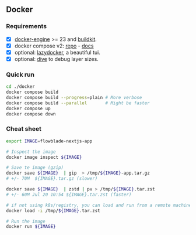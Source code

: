 ## Docker

### Requirements

- [x] [docker-engine](https://docs.docker.com/get-docker) >= 23 and [buildkit](https://docs.docker.com/build/buildkit/).
- [x] docker compose v2: [repo](https://github.com/docker/compose) - [docs](https://docs.docker.com/compose/)
- [x] optional: [lazydocker](https://github.com/jesseduffield/lazydocker), a beautiful tui.
- [x] optional: [dive](https://github.com/wagoodman/dive) to debug layer sizes.

### Quick run

```bash
cd ./docker
docker compose build
docker compose build --progress=plain # More verbose
docker compose build --parallel       # Might be faster
docker compose up
docker compose down
```

### Cheat sheet

```bash
export IMAGE=flowblade-nextjs-app

# Inspect the image
docker image inspect ${IMAGE}

# Save te image (gzip)
docker save ${IMAGE}  | gip  > /tmp/${IMAGE}-app.tar.gz
# +/- 70M  ${IMAGE}.tar.gz (slower)

docker save ${IMAGE}  | zstd | pv > /tmp/${IMAGE}.tar.zst
# +/- 60M Jul 20 10:54 ${IMAGE}.tar.zst (faster)

# if not using k8s/registry, you can load and run from a remote machine.
docker load -i /tmp/${IMAGE}.tar.zst

# Run the image
docker run ${IMAGE}
```
